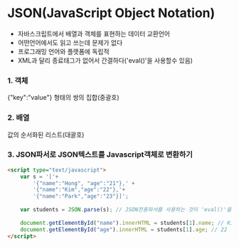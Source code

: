# JSON(JavaScript Object Notation)  
- 자바스크립트에서 배열과 객체를 표현하는 데이터 교환언어  
- 어떤언어에서도 읽고 쓰는데 문제가 없다  
- 프로그래밍 언어와 플랫폼에 독립적  
- XML과 달리 종료태그가 없어서 간결하다('eval()'을 사용할수 있음)  

### 1. 객체  
{"key":"value"} 형태의 쌍의 집합(중괄호)  
### 2. 배열  
값의 순서화된 리스트(대괄호)  
### 3. JSON파서로 JSON텍스트를 Javascript객체로 변환하기  
```html
<script type="text/javascript">
	var s = '['+
		'{"name":"Hong", "age":"21"},' +
		'{"name":"Kim","age":"22"},'+
		'{"name":"Park","age":"23"}]'; 
	
	var students = JSON.parse(s); // JSON전용파서를 사용하는 것이 'eval()'을 사용하는것보다 보안상 안전함
	
	document.getElementById("name").innerHTML = students[1].name; // Kim
	document.getElementById("age").innerHTML = students[1].age; // 22
</script>
```
